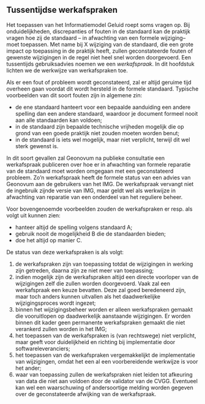 ## Tussentijdse werkafspraken

Het toepassen van het Informatiemodel Geluid roept soms vragen op. Bij onduidelijkheden, discrepanties of fouten in de standaard kan de praktijk vragen hoe zij de standaard – in afwachting van een formele wijziging– moet toepassen. Met name bij X wijziging van de standaard, die een grote impact op toepassing in de praktijk heeft, zullen geconstateerde fouten of gewenste wijzigingen in de regel niet heel snel worden doorgevoerd. Een tussentijds gebruiksadvies noemen we een <i>werkafspraak</i>. In dit hoofdstuk lichten we de werkwijze van werkafspraken toe.

Als er een fout of probleem wordt geconstateerd, zal er altijd geruime tijd overheen gaan voordat dit wordt hersteld in de formele standaard. Typische voorbeelden van dit soort fouten zijn in algemene zin:

<ul><li>de ene standaard hanteert voor een bepaalde aanduiding een andere spelling dan een andere standaard, waardoor je document formeel nooit aan alle standaarden kan voldoen;</li>
<li>in de standaard zijn bepaalde technische vrijheden mogelijk die op grond van een goede praktijk niet zouden moeten worden benut;</li>
<li>in de standaard is iets wel mogelijk, maar niet verplicht, terwijl dit wel sterk gewenst is.</li>
</ul>

In dit soort gevallen zal Geonovum na publieke consultatie een werkafspraak publiceren over hoe er in afwachting van formele reparatie van de standaard moet worden omgegaan met een geconstateerd probleem. Zo’n werkafspraak heeft de formele status van een advies van Geonovum aan de gebruikers van het IMG. De werkafspraak vervangt niet de ingebruik zijnde versie van IMG, maar geldt wel als werkwijze in afwachting van reparatie van een onderdeel van het reguliere beheer.

Voor bovengenoemde voorbeelden zouden de werkafspraken er resp. als volgt uit kunnen zien:

<ul><li>hanteer altijd de spelling volgens standaard A;</li>
<li>gebruik nooit de mogelijkheid B die de standaarden bieden;</li>
<li>doe het altijd op manier C.</li>
</ul>

De status van deze werkafspraken is als volgt:

<ol><li>de werkafspraken zijn van toepassing totdat de wijzigingen in werking zijn getreden, daarna zijn ze niet meer van toepassing;</li>
<li>indien mogelijk zijn de werkafspraken altijd een directe voorloper van de wijzigingen zelf die zullen worden doorgevoerd. Vaak zal een werkafspraak een keuze bevatten. Deze zal goed beredeneerd zijn, maar toch anders kunnen uitvallen als het daadwerkelijke wijzigingsproces wordt ingezet;</li>
<li>binnen het wijzigingsbeheer worden er alleen werkafspraken gemaakt die vooruitlopen op daadwerkelijk aanstaande wijzigingen. Er worden binnen dit kader geen permanente werkafspraken gemaakt die niet verankerd zullen worden in het IMG;</li>
<li>het toepassen van de werkafspraken is (van rechtswege) niet verplicht, maar geeft voor duidelijkheid en richting bij implementatie door softwareleveranciers;</li>
<li>het toepassen van de werkafspraken vergemakkelijkt de implementatie van wijzigingen, omdat het een al een voorbereidende werkwijze is voor het ander;</li>
<li>waar van toepassing zullen de werkafspraken niet leiden tot afkeuring van data die niet aan voldoen door de validator van de CVGG. Eventueel kan wel een waarschuwing of andersoortige melding worden gegeven over de geconstateerde afwijking van de werkafspraak.</li>
</ol>

